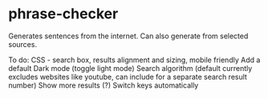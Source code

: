 # phrase-checker
Generates sentences from the internet. Can also generate from selected sources.

To do:
CSS - search box, results alignment and sizing, mobile friendly
Add a default Dark mode (toggle light mode)
Search algorithm (default currently excludes websites like youtube, can include for a separate search result number)
Show more results (?)
Switch keys automatically


